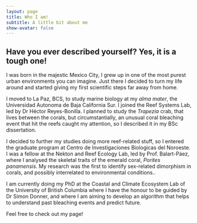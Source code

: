 ```yaml
---
layout: page
title: Who I am!
subtitle: A little bit about me
show-avatar: false
---
```


## Have you ever described yourself? Yes, it is a tough one!

I was born in the majestic Mexico City, I grew up in one of the most purest urban environments you can imagine. Just there I decided to turn my life around and started giving my first scientific steps far away from home. 

I moved to La Paz, BCS, to study marine biology at my _alma mater_, the Universidad Autonoma de Baja California Sur. I joined the Reef Systems Lab, led by Dr Héctor Reyes-Bonilla. I planned to study the _Trapezia_ crab, that lives between the corals, but circumstantially, an unusual coral bleaching event that hit the reefs caught my attention, so I described it in my BSc dissertation.

I decided to further my studies doing more reef-related stuff, so I entered the graduate program at Centro de Investigaciones Biologicas del Noroeste. I was a fellow at the Nekton and Reef Ecology Lab, led by Prof. Balart-Páez, where I analysed the skeletal traits of the emerald coral, _Porites panamensis_. My research was the first to identify sex-related dimorphism in corals, and possibly interrelated to environmental conditions..

I am currently doing my PhD at the Coastal and Climate Ecosystem Lab of the University of British Columbia where I have the honour to be guided by Dr Simon Donner, and where I am aiming to develop an algorithm that helps to understand past bleaching events and predict future. 

Feel free to check out my page! 


